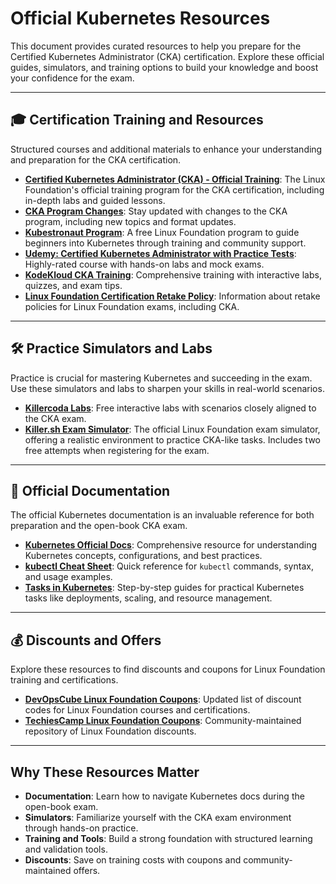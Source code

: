 # Official Kubernetes Resources

This document provides curated resources to help you prepare for the Certified Kubernetes Administrator (CKA) certification. Explore these official guides, simulators, and training options to build your knowledge and boost your confidence for the exam.

---

## 🎓 Certification Training and Resources
Structured courses and additional materials to enhance your understanding and preparation for the CKA certification.

- [**Certified Kubernetes Administrator (CKA) - Official Training**](https://training.linuxfoundation.org/certification/certified-kubernetes-administrator-cka/): The Linux Foundation's official training program for the CKA certification, including in-depth labs and guided lessons.
- [**CKA Program Changes**](https://training.linuxfoundation.org/certified-kubernetes-administrator-cka-program-changes/): Stay updated with changes to the CKA program, including new topics and format updates.
- [**Kubestronaut Program**](https://training.linuxfoundation.org/resources/kubestronaut-program/): A free Linux Foundation program to guide beginners into Kubernetes through training and community support.
- [**Udemy: Certified Kubernetes Administrator with Practice Tests**](https://ibm-learning.udemy.com/course/certified-kubernetes-administrator-with-practice-tests/): Highly-rated course with hands-on labs and mock exams.
- [**KodeKloud CKA Training**](https://kodekloud.com/p/certified-kubernetes-administrator-cka): Comprehensive training with interactive labs, quizzes, and exam tips.
- [**Linux Foundation Certification Retake Policy**](https://training.linuxfoundation.org/about/policies/certification-exam-retake-policy/): Information about retake policies for Linux Foundation exams, including CKA.

---

## 🛠️ Practice Simulators and Labs
Practice is crucial for mastering Kubernetes and succeeding in the exam. Use these simulators and labs to sharpen your skills in real-world scenarios.

- [**Killercoda Labs**](https://killercoda.com/sachin/course/CKA): Free interactive labs with scenarios closely aligned to the CKA exam.
- [**Killer.sh Exam Simulator**](https://killer.sh/cka): The official Linux Foundation exam simulator, offering a realistic environment to practice CKA-like tasks. Includes two free attempts when registering for the exam.

---

## 📘 Official Documentation
The official Kubernetes documentation is an invaluable reference for both preparation and the open-book CKA exam.

- [**Kubernetes Official Docs**](https://kubernetes.io/docs/home/): Comprehensive resource for understanding Kubernetes concepts, configurations, and best practices.
- [**kubectl Cheat Sheet**](https://kubernetes.io/docs/reference/kubectl/quick-reference/): Quick reference for `kubectl` commands, syntax, and usage examples.
- [**Tasks in Kubernetes**](https://kubernetes.io/docs/tasks/): Step-by-step guides for practical Kubernetes tasks like deployments, scaling, and resource management.

---

## 💰 Discounts and Offers
Explore these resources to find discounts and coupons for Linux Foundation training and certifications.

- [**DevOpsCube Linux Foundation Coupons**](https://devopscube.com/linux-foundation-coupon/): Updated list of discount codes for Linux Foundation courses and certifications.
- [**TechiesCamp Linux Foundation Coupons**](https://github.com/techiescamp/linux-foundation-coupon): Community-maintained repository of Linux Foundation discounts.

---

## Why These Resources Matter
- **Documentation**: Learn how to navigate Kubernetes docs during the open-book exam.
- **Simulators**: Familiarize yourself with the CKA exam environment through hands-on practice.
- **Training and Tools**: Build a strong foundation with structured learning and validation tools.
- **Discounts**: Save on training costs with coupons and community-maintained offers.
